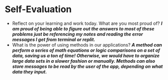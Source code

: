 # Self-Evaluation

- Reflect on your learning and work today. What are you most proud of?
***I am proud of being able to figure out the answers to most of these problems just be referencing my notes and reading the error messages I get from terminal or replit.***
- What is the power of using methods in our applications?
***A method can perform a series of math equations or logic comparisons on a set of data, saving us a ton of time! Otherwise, we would have to organize large data sets in a slower fashion or manually. Methods can also store messages to be read by the user of the app, depending on what data they input.***